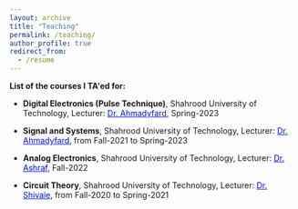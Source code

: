 ```yaml
---
layout: archive
title: "Teaching"
permalink: /teaching/
author_profile: true
redirect_from:
  - /resume
---
```


**List of the courses I TA'ed for:**
* **Digital Electronics (Pulse Technique)**, Shahrood University of Technology, Lecturer: <a href="https://shahroodut.ac.ir/en/as/?id=S036" style="color: #0011DB; text-decoration: underline;"> Dr. Ahmadyfard</a>, Spring-2023

* **Signal and Systems**, Shahrood University of Technology, Lecturer: <a href="https://shahroodut.ac.ir/en/as/?id=S036" style="color: #0011DB; text-decoration: underline;"> Dr. Ahmadyfard</a>, from Fall-2021 to Spring-2023
  
* **Analog Electronics**, Shahrood University of Technology, Lecturer: <a href="https://shahroodut.ac.ir/en/as/?id=S817" style="color: #0011DB; text-decoration: underline;"> Dr. Ashraf</a>, Fall-2022
  
* **Circuit Theory**, Shahrood University of Technology, Lecturer: <a href="https://shahroodut.ac.ir/en/as/?id=S865" style="color: #0011DB; text-decoration: underline;"> Dr. Shivaie</a>, from Fall-2020 to Spring-2021
